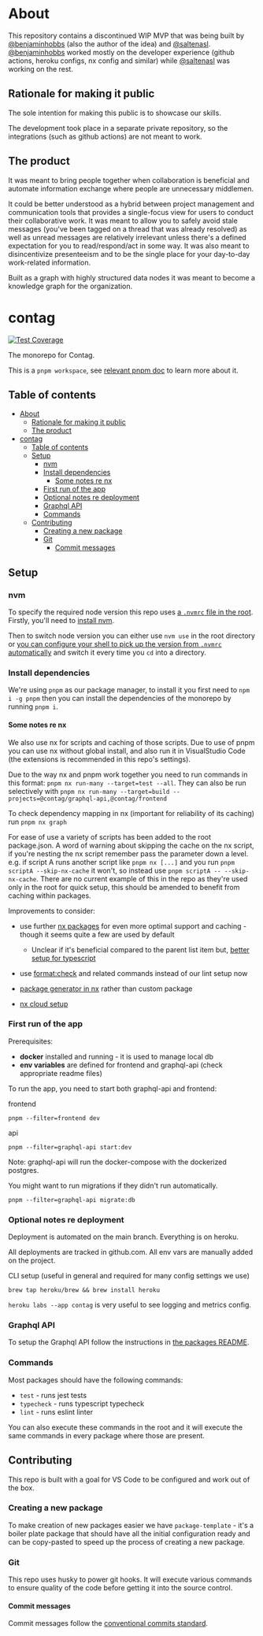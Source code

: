 # About

This repository contains a discontinued WIP MVP that was being built by [@benjaminhobbs](https://github.com/benjaminhobbs) (also the author of the idea) and [@saltenasl](https://github.com/saltenasl). [@benjaminhobbs](https://github.com/benjaminhobbs) worked mostly on the developer experience (github actions, heroku configs, nx config and similar) while [@saltenasl](https://github.com/saltenasl) was working on the rest.

## Rationale for making it public

The sole intention for making this public is to showcase our skills.

The development took place in a separate private repository, so the integrations (such as github actions) are not meant to work.

## The product

It was meant to bring people together when collaboration is beneficial and automate information exchange where people are unnecessary middlemen.

It could be better understood as a hybrid between project management and communication tools that provides a single-focus view for users to conduct their collaborative work. It was meant to allow you to safely avoid stale messages (you've been tagged on a thread that was already resolved) as well as unread messages are relatively irrelevant unless there's a defined expectation for you to read/respond/act in some way. It was also meant to disincentivize presenteeism and to be the single place for your day-to-day work-related information.

Built as a graph with highly structured data nodes it was meant to become a knowledge graph for the organization.

# contag

[![Test Coverage](https://api.codeclimate.com/v1/badges/86ac582fed32db668f0a/test_coverage)](https://)

The monorepo for Contag.

This is a `pnpm workspace`, see [relevant pnpm doc](https://pnpm.io/workspaces) to learn more about it.

## Table of contents

- [About](#about)
  - [Rationale for making it public](#rationale-for-making-it-public)
  - [The product](#the-product)
- [contag](#contag)
  - [Table of contents](#table-of-contents)
  - [Setup](#setup)
    - [nvm](#nvm)
    - [Install dependencies](#install-dependencies)
      - [Some notes re nx](#some-notes-re-nx)
    - [First run of the app](#first-run-of-the-app)
    - [Optional notes re deployment](#optional-notes-re-deployment)
    - [Graphql API](#graphql-api)
    - [Commands](#commands)
  - [Contributing](#contributing)
    - [Creating a new package](#creating-a-new-package)
    - [Git](#git)
      - [Commit messages](#commit-messages)

## Setup

### nvm

To specify the required node version this repo uses [a `.nvmrc` file in the root](https://github.com/nvm-sh/nvm#nvmrc). Firstly, you'll need to [install nvm](https://github.com/nvm-sh/nvm#installing-and-updating).

Then to switch node version you can either use `nvm use` in the root directory or [you can configure your shell to pick up the version from `.nvmrc` automatically](https://github.com/nvm-sh/nvm#deeper-shell-integration) and switch it every time you `cd` into a directory.

### Install dependencies

We're using `pnpm` as our package manager, to install it you first need to `npm i -g pnpm` then you can install the dependencies of the monorepo by running `pnpm i`.

#### Some notes re nx

We also use nx for scripts and caching of those scripts. Due to use of pnpm you can use nx without global install, and also run it in VisualStudio Code (the extensions is recommended in this repo's settings).

Due to the way nx and pnpm work together you need to run commands in this format: `pnpm nx run-many --target=test --all`. They can also be run selectively with `pnpm nx run-many --target=build --projects=@contag/graphql-api,@contag/frontend`

To check dependency mapping in nx (important for reliability of its caching) run `pnpm nx graph`

For ease of use a variety of scripts has been added to the root package.json. A word of warning about skipping the cache on the nx script, if you're nesting the nx script remember pass the parameter down a level. e.g. if script A runs another script like `pnpm nx [...]` and you run `pnpm scriptA --skip-nx-cache` it won't, so instead use `pnpm scriptA -- --skip-nx-cache`. There are no current example of this in the repo as they're used only in the root for quick setup, this should be amended to benefit from caching within packages.

Improvements to consider:

- use further [nx packages](https://nx.dev/community#plugin-directory) for even more optimal support and caching - though it seems quite a few are used by default

  - Unclear if it's beneficial compared to the parent list item but, [better setup for typescript](https://jakeginnivan.medium.com/using-typescript-project-references-in-nx-b3462b2fe6d4)

- use [format:check](https://nx.dev/packages/nx/documents/format-check) and related commands instead of our lint setup now
- [package generator in nx](https://nx.dev/packages/nx/documents/generate) rather than custom package
- [nx cloud setup](https://nx.dev/recipes/ci/ci-setup)

### First run of the app

Prerequisites:

- **docker** installed and running - it is used to manage local db
- **env variables** are defined for frontend and graphql-api (check appropriate readme files)

To run the app, you need to start both graphql-api and frontend:

frontend

`pnpm --filter=frontend dev`

api

`pnpm --filter=graphql-api start:dev`

Note: graphql-api will run the docker-compose with the dockerized postgres.

You might want to run migrations if they didn't run automatically.

`pnpm --filter=graphql-api migrate:db`

### Optional notes re deployment

Deployment is automated on the main branch. Everything is on heroku.

All deployments are tracked in github.com. All env vars are manually added on the project.

CLI setup (useful in general and required for many config settings we use)

`brew tap heroku/brew && brew install heroku`

`heroku labs --app contag` is very useful to see logging and metrics config.

### Graphql API

To setup the Graphql API follow the instructions in [the packages README](./graphql-api/README.md).

### Commands

Most packages should have the following commands:

- `test` - runs jest tests
- `typecheck` - runs typescript typecheck
- `lint` - runs eslint linter

You can also execute these commands in the root and it will execute the same commands in every package where those are present.

## Contributing

This repo is built with a goal for VS Code to be configured and work out of the box.

### Creating a new package

To make creation of new packages easier we have `package-template` - it's a boiler plate package that should have all the initial configuration ready and can be copy-pasted to speed up the process of creating a new package.

### Git

This repo uses husky to power git hooks. It will execute various commands to ensure quality of the code before getting it into the source control.

#### Commit messages

Commit messages follow the [conventional commits standard](https://www.conventionalcommits.org/).
